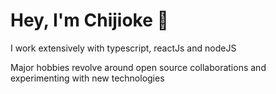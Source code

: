 
<h1>Hey, I'm Chijioke 💫</h1>
<p>I work extensively with typescript, reactJs and nodeJS</P>
<!-- <p>I paint on denim on my off days (which are non-existent at this point) and I'm slightly obsessed with high fashion and afrobeats</p> -->
<p>Major hobbies revolve around open source collaborations and experimenting with new technologies</p>

